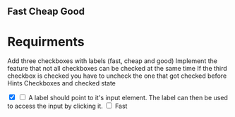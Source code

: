 ## Fast Cheap Good

# Requirments

Add three checkboxes with labels (fast, cheap and good)
Implement the feature that not all checkboxes can be checked at the same time
If the third checkbox is checked you have to uncheck the one that got checked before
Hints
Checkboxes and checked state

<!-- Checked checkbox -->
<input type="checkbox" checked>

<!-- Unchecked checkbox -->
<input type="checkbox">
A label should point to it's input element. The label can then be used to access the input by clicking it.

<input type="checkbox" id="fast">
<label for="fast">Fast</label>
